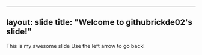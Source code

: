 




---
layout: slide
title: "Welcome to githubrickde02's slide!"
---
This is my awesome slide 
Use the left arrow to go back!
